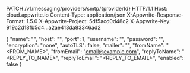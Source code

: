 PATCH /v1/messaging/providers/smtp/{providerId} HTTP/1.1
Host: cloud.appwrite.io
Content-Type: application/json
X-Appwrite-Response-Format: 1.5.0
X-Appwrite-Project: 5df5acd0d48c2
X-Appwrite-Key: 919c2d18fb5d4...a2ae413da83346ad2

{
  "name": "<NAME>",
  "host": "<HOST>",
  "port": 1,
  "username": "<USERNAME>",
  "password": "<PASSWORD>",
  "encryption": "none",
  "autoTLS": false,
  "mailer": "<MAILER>",
  "fromName": "<FROM_NAME>",
  "fromEmail": "email@example.com",
  "replyToName": "<REPLY_TO_NAME>",
  "replyToEmail": "<REPLY_TO_EMAIL>",
  "enabled": false
}

